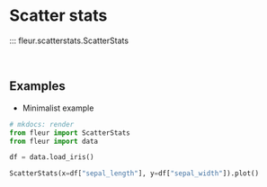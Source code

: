 # Scatter stats

::: fleur.scatterstats.ScatterStats

<br>

## Examples

- Minimalist example

```python
# mkdocs: render
from fleur import ScatterStats
from fleur import data

df = data.load_iris()

ScatterStats(x=df["sepal_length"], y=df["sepal_width"]).plot()
```

<br>
